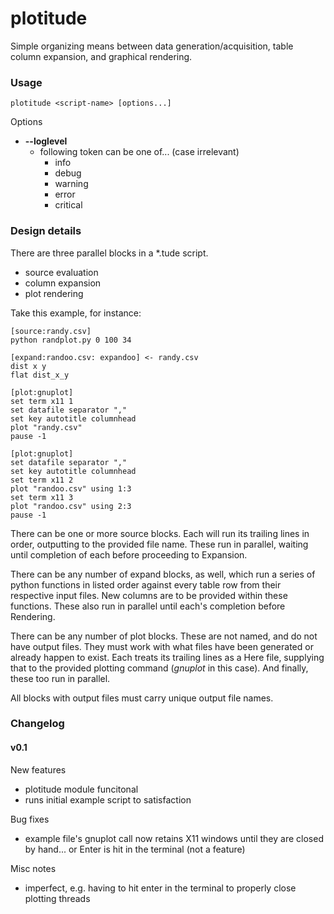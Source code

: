 # plotitude
Simple organizing means between data generation/acquisition, table column expansion, and graphical rendering.

### Usage

`plotitude <script-name> [options...]`

Options
- **--loglevel**
  - following token can be one of... (case irrelevant)
    - info
    - debug
    - warning
    - error
    - critical

### Design details

There are three parallel blocks in a \*.tude script.
- source evaluation
- column expansion
- plot rendering

Take this example, for instance:
```
[source:randy.csv]
python randplot.py 0 100 34

[expand:randoo.csv: expandoo] <- randy.csv
dist x y
flat dist_x_y

[plot:gnuplot]
set term x11 1
set datafile separator ","
set key autotitle columnhead
plot "randy.csv"
pause -1

[plot:gnuplot]
set datafile separator ","
set key autotitle columnhead
set term x11 2
plot "randoo.csv" using 1:3
set term x11 3
plot "randoo.csv" using 2:3
pause -1
```

There can be one or more source blocks.  Each will run its trailing lines in order, outputting to the provided file name.  These run in parallel, waiting until completion of each before proceeding to Expansion.

There can be any number of expand blocks, as well, which run a series of python functions in listed order against every table row from their respective input files.  New columns are to be provided within these functions.  These also run in parallel until each's completion before Rendering.

There can be any number of plot blocks.  These are not named, and do not have output files.  They must work with what files have been generated or already happen to exist.  Each treats its trailing lines as a Here file, supplying that to the provided plotting command (_gnuplot_ in this case).  And finally, these too run in parallel.

All blocks with output files must carry unique output file names.

### Changelog

#### v0.1

New features
- plotitude module funcitonal
- runs initial example script to satisfaction

Bug fixes
- example file's gnuplot call now retains X11 windows until they are closed by hand... or Enter is hit in the terminal (not a feature)

Misc notes
- imperfect, e.g. having to hit enter in the terminal to properly close plotting threads
